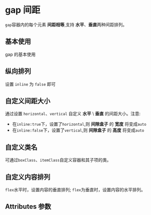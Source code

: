 <script setup>
import demo1 from './demo1.vue'
import demo2 from './demo2.vue'
import demo3 from './demo3.vue'
import demo4 from './demo4.vue'
import demo5 from './demo5.vue'
import Attributes from './Attributes.vue'
</script>

# gap 间距
  `gap`容器内的每个元素 **间距相等**,支持 **水平**、**垂直**两种间距排列。

## 基本使用

 gap 的基本使用

<preview-box>
  <demo1/>
<preview comName="gap" demoName="demo1"/>
</preview-box>

## 纵向排列

 设置 `inline` 为 `false` 即可

<preview-box>
  <demo2/>
<preview comName="gap" demoName="demo2"/>
</preview-box>


## 自定义间距大小

 通过设置 `horizontal`、`vertical` 自定义 **水平** \ **垂直** 的间距大小。注意:
 - 在`inline:true`下，设置了`horizontal`,则 **间隙盒子** 的 **宽度** 将变成`auto`
 - 在`inline:false`下，设置了`vertical`,则 **间隙盒子** 的 **高度** 将变成`auto`

<preview-box>
  <demo3/>
<preview :isShow="false" comName="gap" demoName="demo3"/>
</preview-box>

## 自定义类名
可通过`boxClass`、`itemClass`自定义容器和其子项的类。

<preview-box>
<demo4 />
<preview :isShow="false" comName="gap" demoName="demo4"/>
</preview-box>


## 自定义内容排列
`flex`水平时，设置内容的垂直排列; `flex`为垂直时，设置内容的水平排列。

<preview-box>
<demo5 />
<preview :isShow="false" comName="gap" demoName="demo5"/>
</preview-box>

## Attributes 参数
<Attributes/>
